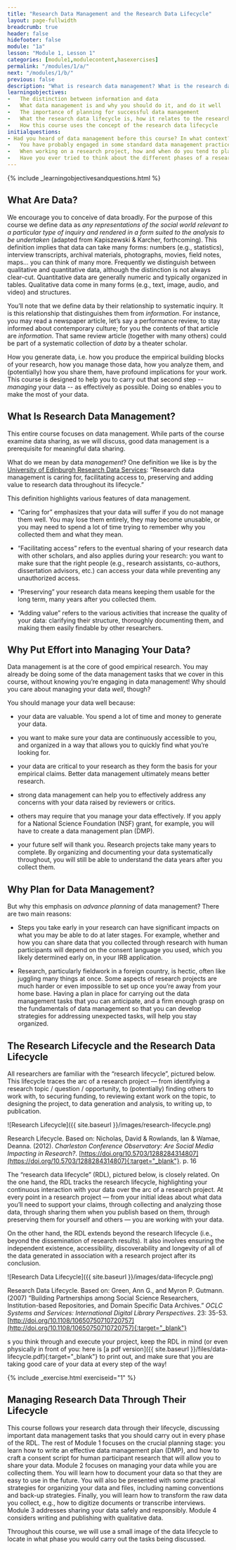 ```yaml
---
title: "Research Data Management and the Research Data Lifecycle"
layout: page-fullwidth
breadcrumb: true
header: false
hidefooter: false
module: "1a"
lesson: "Module 1, Lesson 1"
categories: [module1,modulecontent,hasexercises]
permalink: "/modules/1/a/"
next: "/modules/1/b/"
previous: false
description: "What is research data management? What is the research data lifecycle?"
learningobjectives:
-   The distinction between information and data
-   What data management is and why you should do it, and do it well
-   The importance of planning for successful data management
-   What the research data lifecycle is, how it relates to the research lifecycle, and how it relates to your research
-   How this course uses the concept of the research data lifecycle
initialquestions:
- Had you heard of data management before this course? In what context?
-   You have probably engaged in some standard data management practices many times – backing-up, naming and organizing files, etc. When did you decide exactly how you would carry out those tasks?
-   When working on a research project, how and when do you tend to plan out how you will collect your data?
-   Have you ever tried to think about the different phases of a research project “through the eyes of” your data?
---
```

{% include _learningobjectivesandquestions.html %}

## What Are Data?

We encourage you to conceive of data broadly. For the purpose of this course we define data as *any representations of the social world relevant to a particular type of inquiry and rendered in a form suited to the analysis to be undertaken* (adapted from Kapiszewski & Karcher, forthcoming). This definition implies that data can take many forms:
numbers (e.g., statistics), interview transcripts, archival materials, photographs, movies, field notes, maps… you can think of many more. Frequently we distinguish between qualitative and quantitative data, although the distinction is not always clear-cut. Quantitative data are generally numeric and typically organized in tables. Qualitative data come in many forms (e.g., text, image, audio, and video) and structures.

You’ll note that we define data by their relationship to systematic inquiry. It is this relationship that distinguishes them from *information*. For instance, you may read a newspaper article, let’s say a performance review, to stay informed about contemporary culture; for you the contents of that article are *information*. That same review article (together with many others) could be part of a systematic collection of *data* by a theater scholar.

How you generate data, i.e. how you produce the empirical building blocks of your research, how you manage those data, how you analyze them, and (potentially) how you share them, have profound implications for your work. This course is designed to help you to carry out that second step -- *managing* your data -- as effectively as possible. Doing so enables you to make the most of your data.

## What Is Research Data Management?

This entire course focuses on data management. While parts of the course examine data sharing, as we will discuss, good data management is a prerequisite for meaningful data sharing.

What do we mean by data *management*? One definition we like is by the
[University of Edinburgh Research Data Services](https://www.ed.ac.uk/files/imports/fileManager/ResearchDataManagement.pdf): “Research data management is caring for, facilitating access to, preserving and adding value to research data throughout its lifecycle.”

This definition highlights various features of data management.

-   “Caring for” emphasizes that your data will suffer if you do not  manage them well. You may lose them entirely, they may become  unusable, or you may need to spend a lot of time trying to  remember why you collected them and what they mean.

-   “Facilitating access” refers to the eventual sharing of your  research data with other scholars, and also applies during your  research: you want to make sure that the right people (e.g.,  research assistants, co-authors, dissertation advisors, etc.) can  access your data while preventing any unauthorized access.

-   “Preserving” your research data means keeping them usable for the  long term, many years after you collected them.

-   “Adding value” refers to the various activities that increase the  quality of your data: clarifying their structure, thoroughly  documenting them, and making them easily findable by other  researchers.

## Why Put Effort into Managing Your Data?

Data management is at the core of good empirical research. You may
already be doing some of the data management tasks that we cover in this
course, without knowing you’re engaging in data management! Why should
you care about managing your data *well*, though?

You should manage your data well because:

-   your data are valuable. You spend a lot of time and money to generate your data.

-   you want to make sure your data are continuously accessible to you, and organized in a way that allows you to quickly find what you’re looking for.

-   your data are critical to your research as they form the basis for your empirical claims. Better data management ultimately means better research.

-   strong data management can help you to effectively address any concerns with your data raised by reviewers or critics.

-   others may require that you manage your data effectively. If you apply for a National Science Foundation (NSF) grant, for example, you will have to create a data management plan (DMP).

-   your future self will thank you. Research projects take many years to complete. By organizing and documenting your data systematically throughout, you will still be able to understand the data years after you collect them.

## Why Plan for Data Management?

But why this emphasis on *advance* *planning* of data management? There are two main reasons:

-   Steps you take early in your research can have significant impacts on what you may be able to do at later stages. For example, whether and how you can share data that you collected through research with human participants will depend on the consent language you used, which you likely determined early on, in your IRB application.

-   Research, particularly fieldwork in a foreign country, is hectic, often like juggling many things at once. Some aspects of research projects are much harder or even impossible to set up once you’re away from your home base. Having a plan in place for carrying out the data management tasks that you can anticipate, and a firm enough grasp on the fundamentals of data management so that you can develop strategies for addressing unexpected tasks, will help you stay organized.


## The Research Lifecycle and the Research Data Lifecycle

All researchers are familiar with the “research lifecycle”, pictured below. This lifecycle traces the arc of a research project — from identifying a research topic / question / opportunity, to (potentially)
finding others to work with, to securing funding, to reviewing extant work on the topic, to designing the project, to data generation and analysis, to writing up, to publication.

![Research Lifecycle]({{ site.baseurl }}/images/research-lifecycle.png)

Research Lifecycle. Based on: Nicholas, David & Rowlands, Ian & Wamae, Deanna. (2012). *Charleston Conference Observatory: Are Social Media Impacting in Research?*. [https://doi.org/10.5703/1288284314807](https://doi.org/10.5703/1288284314807){:target="_blank"}. p. 16

The “research data lifecycle” (RDL), pictured below, is closely related.
On the one hand, the RDL tracks the research lifecycle, highlighting your continuous interaction with your data over the arc of a research project. At every point in a research project — from your initial ideas about what data you’ll need to support your claims, through collecting and analyzing those data, through sharing them when you publish based on them, through preserving them for yourself and others — you are working with your data.

On the other hand, the RDL extends beyond the research lifecycle (i.e.,
beyond the dissemination of research results). It also involves ensuring the independent existence, accessibility, discoverability and longevity of all of the data generated in association with a research project after its conclusion.

![Research Data Lifecycle]({{ site.baseurl }}/images/data-lifecycle.png)

Research Data Lifecycle. Based on: Green, Ann G., and Myron P. Gutmann. (2007) “Building Partnerships among Social Science Researchers, Institution-based Repositories, and Domain Specific Data Archives.” *OCLC Systems and Services: International Digital Library Perspectives*. 23: 35-53.
[http://doi.org/10.1108/10650750710720757](http://doi.org/10.1108/10650750710720757){:target="_blank"}

s you think through and execute your project, keep the RDL in mind (or even physically in front of you: here is [a pdf version]({{ site.baseurl }}/files/data-lifecycle.pdf){:target="_blank"} to print out, and make sure that you are taking good care of your data at every step of the way!

{% include _exercise.html exerciseid="1" %}

## Managing Research Data Through Their Lifecycle

This course follows your research data through their lifecycle,
discussing important data management tasks that you should carry out in every phase of the RDL. The rest of Module 1 focuses on the crucial planning stage: you learn how to write an effective data management plan
(DMP), and how to craft a consent script for human participant research that will allow you to share your data. Module 2 focuses on managing your data while you are collecting them. You will learn how to document your data so that they are easy to use in the future. You will also be presented with some practical strategies for organizing your data and files, including naming conventions and back-up strategies. Finally, you will learn how to transform the raw data you collect, e.g., how to digitize documents or transcribe interviews. Module 3 addresses sharing your data safely and responsibly. Module 4 considers writing and publishing with qualitative data.

Throughout this course, we will use a small image of the data lifecycle to locate in what phase you would carry out the tasks being discussed.
